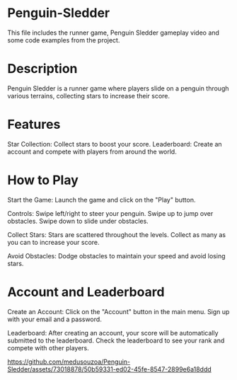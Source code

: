 # Penguin-Sledder
This file includes the runner game, Penguin Sledder gameplay video and some code examples from the project. 

# Description
Penguin Sledder is a runner game where players slide on a penguin through various terrains, collecting stars to increase their score.

# Features
Star Collection: Collect stars to boost your score.
Leaderboard: Create an account and compete with players from around the world.

# How to Play
Start the Game: Launch the game and click on the "Play" button.

Controls:
Swipe left/right to steer your penguin.
Swipe up to jump over obstacles.
Swipe down to slide under obstacles.

Collect Stars:
Stars are scattered throughout the levels. Collect as many as you can to increase your score.

Avoid Obstacles:
Dodge obstacles to maintain your speed and avoid losing stars.

# Account and Leaderboard

Create an Account:
Click on the "Account" button in the main menu.
Sign up with your email and a password.

Leaderboard:
After creating an account, your score will be automatically submitted to the leaderboard.
Check the leaderboard to see your rank and compete with other players.

https://github.com/medusouzoa/Penguin-Sledder/assets/73018878/50b59331-ed02-45fe-8547-2899e6a18ddd

